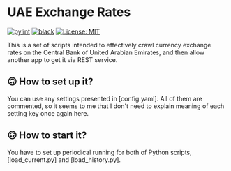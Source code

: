 # UAE Exchange Rates

[![pylint](https://github.com/vkostyanetsky/UAExchangeRates/actions/workflows/pylint.yml/badge.svg)](https://github.com/vkostyanetsky/UAExchangeRates/actions/workflows/pylint.yml) [![black](https://github.com/vkostyanetsky/UAExchangeRates/actions/workflows/black.yml/badge.svg)](https://github.com/vkostyanetsky/UAExchangeRates/actions/workflows/black.yml) [![License: MIT](https://img.shields.io/badge/License-MIT-yellow.svg)](https://opensource.org/licenses/MIT)

This is a set of scripts intended to effectively crawl currency exchange rates on the Central Bank of United Arabian Emirates, and then allow another app to get it via REST service.

## 🙃 How to set up it?

You can use any settings presented in [config.yaml]. All of them are commented, so it seems to me that I don't need to explain meaning of each setting key once again here.

## 🙃 How to start it?

You have to set up periodical running for both of Python scripts, [load_current.py] and [load_history.py].  

<!--

```ad-example
title: Current Rates
https://www.centralbank.ae/umbraco/Surface/Exchange/GetExchangeRateAllCurrency
```

```ad-example
title: Historical Rates (2023, 17 Feb)
https://www.centralbank.ae/umbraco/Surface/Exchange/GetExchangeRateAllCurrencyDate?dateTime=2023-02-17
```

```yaml
    file:
      class: logging.handlers.RotatingFileHandler
      level: DEBUG
      formatter: simple
      filename: /var/log/crawler.log
      maxBytes: 10485760
      backupCount: 10
      encoding: utf8
```

## How does it work?

Open [this page](https://www.centralbank.ae/en/fx-rates). There is a Javascript application which allows a user to pick a date within the current month and Excel / PDF files with historical data for previous periods (have a look at the very bottom). For instance, if today is April, the bank already published the Excel file for March for sure.

So, it is possible to get rates via two different ways:

1. Currency rates for this month can be received via REST service of the bank, which lies behind the Javascript application.
2. Currency rates for previous periods can be found in published Excel files.

## How to use it?

1. [Historical data loader](load_history.py) parse Excel files with historical currency rates and puts it into database. It is intended to be executed once, if you need all the exchange rates which are possible to get, not the current ones only.
2. [Current data loader](load_current.py) puts into database currency rates which are possible to crawl via REST service of the bank. The bank used to publish actual rates approximately at 6:00 PM, so you can execute this script every evening at 8:00, for instance.
3. [REST service](api.py) is a simple Flask app you may run via [gunicorn](https://github.com/benoitc/gunicorn), [uwsgi](https://github.com/unbit/uwsgi), or [unit](https://github.com/nginx/unit). It enables any application to get currency rates from MongoDB instance.

## How to set up?

Have a look at the [configuration file](config.yaml).

## What do I need to run it?

It's required to have Python 3 (written and tested on 3.10.4) and MongoDB (tested on 5.0.6) installed.

All Python dependencies listed [here](requirements.txt).

-->